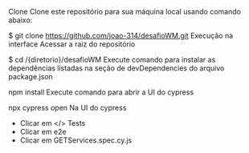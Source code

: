 Clone
Clone este repositório para sua máquina local usando comando abaixo:

$ git clone https://github.com/joao-314/desafioWM.git
Execução na interface
Acessar a raiz do repositório

$ cd /{diretorio}/desafioWM
Execute comando para instalar as dependências listadas na seção de devDependencies do arquivo package.json

npm install
Execute comando para abrir a UI do cypress

npx cypress open
Na UI do cypress

- Clicar em </> Tests
- Clicar em e2e 
- Clicar em GETServices.spec.cy.js
